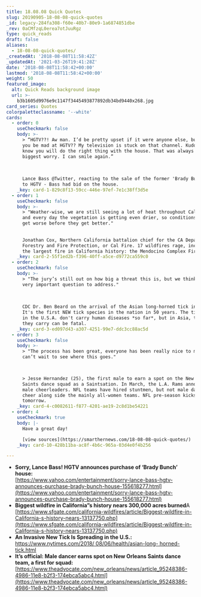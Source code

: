 ```yaml
---
title: 18.08.08 Quick Quotes
slug: 20190905-18-08-08-quick-quotes
_id: legacy-284fa308-f60e-40b7-80e9-1a6874851dbe
_rev: 0aCMfzqL0erea7otJuuRgz
type: quick_reads
draft: false
aliases:
  - 18-08-08-quick-quotes/
_createdAt: '2018-08-08T11:58:42Z'
_updatedAt: '2021-03-26T19:41:28Z'
date: '2018-08-08T11:58:42+00:00'
lastmod: '2018-08-08T11:58:42+00:00'
weight: 50
featured_image:
  alt: Quick Reads background image
  url: >-
    b3b1605d9976e9c1147f3445493877892db34bd9440x268.jpg
card_series: Quotes
colorpaletteclassname: '--white'
cards:
  - order: 0
    useCheckmark: false
    body: >-
      > “HGTV??! Aw man. I’d be pretty upset if it were anyone else, but how can
      you be mad at HGTV?? My television is stuck on that channel. Kudos HGTV, I
      know you will do the right thing with the house. That was always my
      biggest worry. I can smile again.”  
        
        
        
      Lance Bass @Twitter, reacting to the sale of the former 'Brady Bunch' home
      to HGTV - Bass had bid on the house.
    _key: card-1-829c8f13-59cc-446e-97ef-7e1c38ff3d5e
  - order: 1
    useCheckmark: false
    body: >-
      > "Weather-wise, we are still seeing a lot of heat throughout California
      and every day the vegetation is getting even drier, so conditions could
      get worse before they get better."  
        
        
      Jonathan Cox, Northern California battalion chief for the CA Department of
      Forestry and Fire Protection, or Cal Fire. 17 wildfires rage, including
      the largest fire in California history: the Mendocino Complex Fire.
    _key: card-2-55f1ed2b-f396-40ff-a5ce-d9772ca559c0
  - order: 2
    useCheckmark: false
    body: >-
      > "The jury’s still out on how big a threat this is, but we think it’s a
      very important question to address."  
        
        
        
      CDC Dr. Ben Beard on the arrival of the Asian long-horned tick in America.
      It's the first NEW tick species in the nation in 50 years. The ticks found
      in the U.S.A. don't carry human diseases *so far*, but in Asia, the virus
      they carry can be fatal.
    _key: card-3-ed097d43-a307-4251-99e7-ddc3cc88ac5d
  - order: 3
    useCheckmark: false
    body: >-
      > "The process has been great, everyone has been really nice to me and I
      can’t wait to see where this goes."  
        


      > Jesse Hernandez (25), the first male to earn a spot on the New Orleans
      Saints dance squad as a Saintsation. In March, the L.A. Rams announced two
      male cheerleaders. NFL teams have hired stuntmen, but not male dancers to
      cheer along side the mainly all-women teams. NFL pre-season kicks off
      tomorrow.
    _key: card-4-c0082611-f877-4201-ae19-2c8d1be54221
  - order: 4
    useCheckmark: true
    body: |-
      Have a great day!

      [view sources](https://smarthernews.com/18-08-08-quick-quotes/)
    _key: card-10-428b11ba-ac8f-4b6c-965a-03d4e0f4b256

---
```

* **Sorry, Lance Bass! HGTV announces purchase of ‘Brady Bunch’ house:**  
[https://www.yahoo.com/entertainment/sorry-lance-bass-hgtv-announces-purchase-brady-bunch-house-155618277.html](https://www.yahoo.com/entertainment/sorry-lance-bass-hgtv-announces-purchase-brady-bunch-house-155618277.html)
* **Biggest wildfire in California”s history nears 300,000 acres burned**A [https://www.sfgate.com/california-wildfires/article/Biggest-wildfire-in-California-s-history-nears-13137750.php](https://www.sfgate.com/california-wildfires/article/Biggest-wildfire-in-California-s-history-nears-13137750.php)
* **An Invasive New Tick Is Spreading in the U.S.:**  
[https://www.nytimes.com/2018/ 08/06/health/asian-long- horned-tick.html](https://www.nytimes.com/2018/)
* **It’s official: Male dancer earns spot on New Orleans Saints dance team, a first for squad:**  
[https://www.theadvocate.com/new_orleans/news/article_95248386-4986-11e8-b2f3-174ebca5abc4.html](https://www.theadvocate.com/new_orleans/news/article_95248386-4986-11e8-b2f3-174ebca5abc4.html)